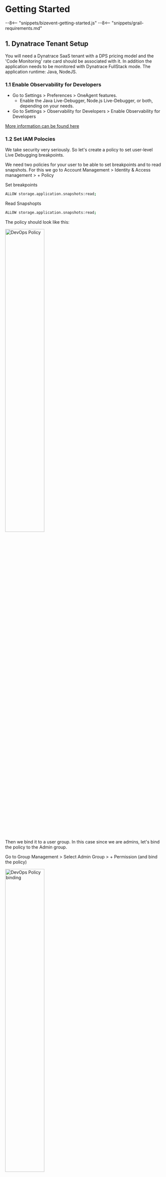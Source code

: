 # Getting Started
<!-- 
TODO: verify the js payload on all pages and setup a tenant for monitoring enablement.

 -->
--8<-- "snippets/bizevent-getting-started.js"
--8<-- "snippets/grail-requirements.md"

## 1. Dynatrace Tenant Setup
You will need a Dynatrace SaaS tenant with a DPS pricing model and the 'Code Monitoring' rate card should be associated with it. In addition the application needs to be monitored with Dynatrace FullStack mode. The application runtime: Java, NodeJS.

### 1.1 Enable Observability for Developers

- Go to Settings > Preferences > OneAgent features.
     - Enable the Java Live-Debugger, Node.js Live-Debugger, or both, depending on your needs.
- Go to Settings > Observability for Developers > Enable Observability for Developers

[More information can be found here](https://docs.dynatrace.com/docs/observe/applications-and-microservices/developer-observability/do-enable)


### 1.2 Set IAM Polocies 
We take security very seriously. So let's create a policy to set user-level Live Debugging breakpoints. 

We need two policies for your user to be able to set breakpoints and to read snapshots. 
For this we go to Account Management > Identity & Access management > + Policy

Set breakpoints
```bash
ALLOW storage.application.snapshots:read;
```

Read Snapshopts
```bash
ALLOW storage.application.snapshots:read;
```

The policy should look like this:

<img src="../img/devops_policy.png" alt="DevOps Policy" height="50%"/>


Then we bind it to a user group. In this case since we are admins, let's bind the policy to the Admin group. 

Go to Group Management > Select Admin Group > + Permission  (and bind the policy)

<img src="../img/bind_group.png" alt="DevOps Policy binding" height="50%"/>

Like this you have the fine control to give your developers, SRE teams and whoever you want to set breakpoints and read the snapshots. For more granular access [please continue reading here](https://docs.dynatrace.com/docs/observe/applications-and-microservices/developer-observability/offering-capabilities/setup) 


### 1.3 Enable Live Debugger ActiveGate module

Now we need to enable the [Live Debugger ActiveGate module](https://docs.dynatrace.com/docs/shortlink/do-setup#enable-live-debugging-in-environment-activegate-module):

```yaml
#Set debugging_enabled to true in the custom.properties file.
activeGate:
    customProperties:
      value: |
        [debugging]
        debugging_enabled = true
```
This is already set up for you in the codespaces automatically in the [Dynakube.yaml](https://github.com/dynatrace-wwse/enablement-live-debugger-bug-hunting/blob/main/.devcontainer/yaml/dynakube-skel.yaml) file so no need to restart the ActiveGate.


## 2. Getting the permissions for monitoring the Kubernetes Cluster with Dynatrace
This codespace has everything automated for you so you can focus on what matters which in this enablement is to learn about the Live Debugging capabilities of the Dynatrace Platform.  You'll need two tokens:

1. Operator Token
2. Ingest Token 

We will get this two very easy from the Kubernetes App. 

## 2.1. Get the Operator Token and the Ingest Token from the Kubernetes App
1. Open the Kubernetes App (CTRL + K then type Kubernetes for fast access)
2. Select the + Add cluster button
3. Scroll down to the section Install Dynatrace Operator 
4. Click on generate Token for the 'Dynatrace Operator' and save it to your Notepad
5. Click on generate Token for the 'Data Ingest Token' and save it to your Notepad
6. You can close the Kubernetes App, we don't need it, we just needed the tokens.


![Kubernetes Tokens](../img/k8s_tokens.png)



!!! tip "Let's launch the Codespace"
    Now we are ready to launch the Codespace! You'll need your tenant and the two tokens previuosly gathered from above. When you enter the tenant please enter it without the 'apps' part, for production tenants eg. abc123 for live -> https://abc123.live.dynatrace.com and for sprint -> https://abc123.sprint.dynatracelabs.com no apps in the URL.




## 3. Launch Codespace

[![Open in GitHub Codespaces](https://github.com/codespaces/badge.svg)](https://codespaces.new/dynatrace-wwse/enablement-live-debugger-bug-hunting){target="_blank"}


## 3.1 Machine Type & Variables

As a machine type select 4-core and enter your credentials within the following variables:

- DT_TENANT
- DT_OPERATOR_TOKEN
- DT_INGEST_TOKEN


## 4. While the Codespace is set-up for you, learn powerful usecases for Live Debugging
We know your time is very valuable. This codespace takes around 6 minutes to be fully operational. A local Kubernetes ([kind](https://kind.sigs.k8s.io/){target="_blank"}) cluster monitored by Dynatrace will be configured and in it a sample application, the TODO app will be deployed. To make your experience best, we are also installing and configuring tools like:

**k9s kubectl helm node jq python3 gh**

While the Codespace is being set up for you, [here is a 6 minute read about powerful use cases beyond live debugging](https://www.dynatrace.com/news/blog/5-powerful-use-cases-beyond-debugging-for-dynatrace-live-debugger/){target="_blank"}
in our Dynatrace blog.



![Codespaces installing](../img/codespaces_installing.png)

## 5. Explore What Has Been Deployed

Your Codespace has now deployed the following resources:

- A local Kubernetes ([kind](https://kind.sigs.k8s.io/){target="_blank"}) cluster monitored by Dynatrace, with some pre-deployed apps
  that will be used later in the demo.

- After a couple of minutes, you'll see this screen in your codespaces terminal. It contains the links to the local expose labguide and the UI of the TODO application which we will Live Debug.
![Codespaces finish](../img/codespaces_finish.png)




!!! Warning "TODO"
    TODO: Create some context on Bugs, Some Breaking Points stuff, elevate the talk for Developers.


## 6. Troubleshooting
!!! Warning "TODO"
    TODO: Troubleshooting steps on the codespace, also add tips and tricks, show that the functions are loaded in the shell.


<div class="grid cards" markdown>
- [Click Here to Continue :octicons-arrow-right-24:](bug-clear-completed.md)
</div>
